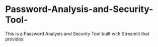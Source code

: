 # Password-Analysis-and-Security-Tool-
This is a Password Analysis and Security Tool built with Streamlit that provides:
